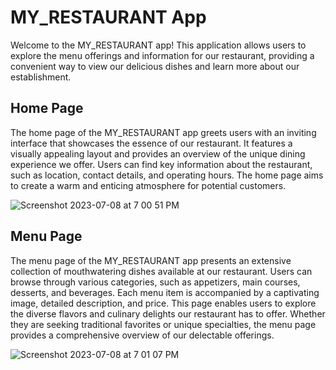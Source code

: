 # MY_RESTAURANT App

Welcome to the MY_RESTAURANT app! This application allows users to explore the menu offerings and information for our restaurant, providing a convenient way to view our delicious dishes and learn more about our establishment.

## Home Page

The home page of the MY_RESTAURANT app greets users with an inviting interface that showcases the essence of our restaurant. It features a visually appealing layout and provides an overview of the unique dining experience we offer. Users can find key information about the restaurant, such as location, contact details, and operating hours. The home page aims to create a warm and enticing atmosphere for potential customers.

![Screenshot 2023-07-08 at 7 00 51 PM](https://github.com/Aditya-Kaushik-3/My_Restaurant/assets/125375718/0cc113e6-6288-4b8c-a396-ddf31b38ee22)

## Menu Page

The menu page of the MY_RESTAURANT app presents an extensive collection of mouthwatering dishes available at our restaurant. Users can browse through various categories, such as appetizers, main courses, desserts, and beverages. Each menu item is accompanied by a captivating image, detailed description, and price. This page enables users to explore the diverse flavors and culinary delights our restaurant has to offer. Whether they are seeking traditional favorites or unique specialties, the menu page provides a comprehensive overview of our delectable offerings.

![Screenshot 2023-07-08 at 7 01 07 PM](https://github.com/Aditya-Kaushik-3/My_Restaurant/assets/125375718/9635f415-6eff-42a0-8f42-8650aff83b15)


